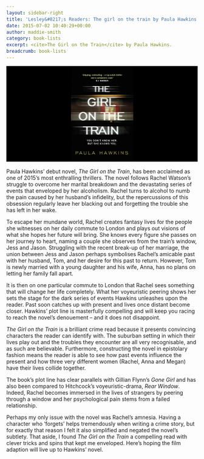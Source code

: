```yaml
---
layout: sidebar-right
title: 'Lesley&#8217;s Readers: The girl on the train by Paula Hawkins'
date: 2015-07-02 10:40:29+00:00
author: maddie-smith
category: book-lists
excerpt: <cite>The Girl on the Train</cite> by Paula Hawkins.
breadcrumb: book-lists
---
```

![The girl on the train by Paula Hawkins](/images/featured/featured-the-girl-on-the-train.jpg)

Paula Hawkins’ debut novel, <cite>The Girl on the Train</cite>, has been acclaimed as one of 2015’s most enthralling thrillers. The novel follows Rachel Watson’s struggle to overcome her marital breakdown and the devastating series of events that enveloped by her alcoholism. Rachel turns to alcohol to numb the pain caused by her husband’s infidelity, but the repercussions of this obsession regularly leave her blacking out and forgetting the trouble she has left in her wake.

To escape her mundane world, Rachel creates fantasy lives for the people she witnesses on her daily commute to London and plays out visions of what she hopes her future will bring. She knows every figure she passes on her journey to heart, naming a couple she observes from the train’s window, Jess and Jason. Struggling with the recent break-up of her marriage, the union between Jess and Jason perhaps symbolises Rachel’s amicable past with her husband, Tom, and her desire for this past to return. However, Tom is newly married with a young daughter and his wife, Anna, has no plans on letting her family fall apart.

It is then on one particular commute to London that Rachel sees something that will change her life completely. What her voyeuristic peering shows her sets the stage for the dark series of events Hawkins unleashes upon the reader. Past soon catches up with present and lives once distant become closer. Hawkins’ plot line is masterfully compelling and will keep you racing to reach the novel’s denouement – and it does not disappoint.

<cite>The Girl on the Train</cite> is a brilliant crime read because it presents convincing characters the reader can identify with. The suburban setting in which their lives play out and the troubles they encounter are all very recognisable, and as such are believable. Furthermore, constructing the novel in epistolary fashion means the reader is able to see how past events influence the present and how three very different women (Rachel, Anna and Megan) have their lives collide together.

The book’s plot line has clear parallels with Gillian Flynn’s <cite>Gone Girl</cite> and has also been compared to Hitchcock’s voyeuristic-drama, <cite>Rear Window</cite>. Indeed, Rachel becomes immersed in the lives of strangers by peering through a window and her psychological pain stems from a failed relationship.

Perhaps my only issue with the novel was Rachel’s amnesia. Having a character who ‘forgets’ helps tremendously when writing a crime story, but for exactly that reason I felt it also simplified and negated the novel’s subtlety. That aside, I found <cite>The Girl on the Train</cite> a compelling read with clever tricks and spins that kept me enveloped. Here’s hoping the film adaption will live up to Hawkins’ novel.
